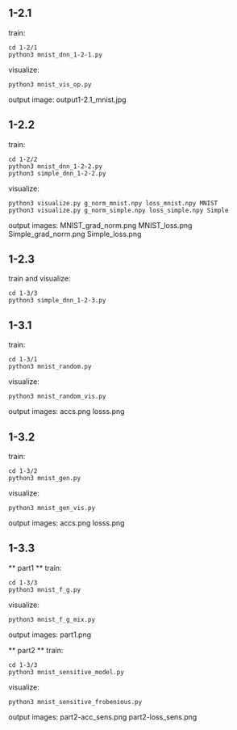 ## 1-2.1
train:
```
cd 1-2/1
python3 mnist_dnn_1-2-1.py
```
visualize:
```
python3 mnist_vis_op.py
```
output image: output1-2.1_mnist.jpg

## 1-2.2
train:
```
cd 1-2/2
python3 mnist_dnn_1-2-2.py
python3 simple_dnn_1-2-2.py
```
visualize:
```
python3 visualize.py g_norm_mnist.npy loss_mnist.npy MNIST
python3 visualize.py g_norm_simple.npy loss_simple.npy Simple
```
output images: MNIST_grad_norm.png MNIST_loss.png Simple_grad_norm.png Simple_loss.png

## 1-2.3
train and visualize:
```
cd 1-3/3
python3 simple_dnn_1-2-3.py
```

## 1-3.1
train:
```
cd 1-3/1
python3 mnist_random.py
```
visualize:
```
python3 mnist_random_vis.py
```
output images: accs.png losss.png

## 1-3.2
train:
```
cd 1-3/2
python3 mnist_gen.py
```
visualize:
```
python3 mnist_gen_vis.py
```
output images: accs.png losss.png

## 1-3.3
** part1 **
train:
```
cd 1-3/3
python3 mnist_f_g.py
```
visualize:
```
python3 mnist_f_g_mix.py
```
output images: part1.png

** part2 **
train:
```
cd 1-3/3
python3 mnist_sensitive_model.py
```
visualize:
```
python3 mnist_sensitive_frobenious.py
```
output images: part2-acc_sens.png part2-loss_sens.png